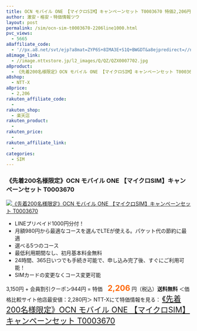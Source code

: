 ```yaml
---
title: OCN モバイル ONE 【マイクロSIM】キャンペーンセット T0003670 特価2,206円！送料無料！LINEプリペイド1000円分付！
author: 激安・格安・特価情報ツウ
layout: post
permalink: /sim/ocn-sim-t0003670-2206line1000.html
pvc_views:
  - 5665
a8affiliate_code:
  - '//px.a8.net/svt/ejp?a8mat=ZYP6S+8IMA3E+S1Q+BWGDT&a8ejpredirect=//nttxstore.jp/_II_QZX0007702'
a8image_link:
  - //image.nttxstore.jp/l2_images/Q/QZ/QZX0007702.jpg
a8product:
  - 《先着200名様限定》OCN モバイル ONE 【マイクロSIM】キャンペーンセット T0003670
a8shop:
  - NTT-X
a8price:
  - 2,206
rakuten_affiliate_code:
  -
rakuten_shop:
  - 楽天店
rakuten_product:
  -
rakuten_price:
  -
rakuten_affiliate_link:
  -
categories:
  - SIM
---
```

### 《先着200名様限定》OCN モバイル ONE 【マイクロSIM】キャンペーンセット T0003670

<div class="img-bg2 img_L">
  <a title="《先着200名様限定》OCN モバイル ONE 【マイクロSIM】キャンペーンセット T0003670" href="//px.a8.net/svt/ejp?a8mat=ZYP6S+8IMA3E+S1Q+BWGDT&a8ejpredirect=//nttxstore.jp/_II_QZX0007702" target="_blank"><img src="//i1.wp.com/image.nttxstore.jp/l2_images/Q/QZ/QZX0007702.jpg?resize=120%2C120" border="0" alt="《先着200名様限定》OCN モバイル ONE 【マイクロSIM】キャンペーンセット T0003670" style="border: 0pt none;" data-recalc-dims="1" /></a>
</div>

<!--more-->

  * LINEプリペイド1000円分付！
  * 月額980円から最適なコースを選んでLTEが使える。パケット代の節約に最適
  * 選べる5つのコース
  * 最低利用期間なし、初月基本料金無料
  * 24時間、365日いつでも手続き可能で、申し込み完了後、すぐにご利用可能！
  * SIMカードの変更なくコース変更可能

3,150円 + 会員割引クーポン944円 = 特価　<span style="color: #ff6600; font-size: 150%;"><strong>2,206</strong></span> 円（税込）**送料無料**
＜価格比較サイト他店最安値：2,280円＞
NTT-Xにて特価情報を見る： <span style="font-size: 150%;"><a href="//px.a8.net/svt/ejp?a8mat=ZYP6S+8IMA3E+S1Q+BWGDT&a8ejpredirect=//nttxstore.jp/_II_QZX0007702" target="_blank">《先着200名様限定》OCN モバイル ONE 【マイクロSIM】キャンペーンセット T0003670</a></p>